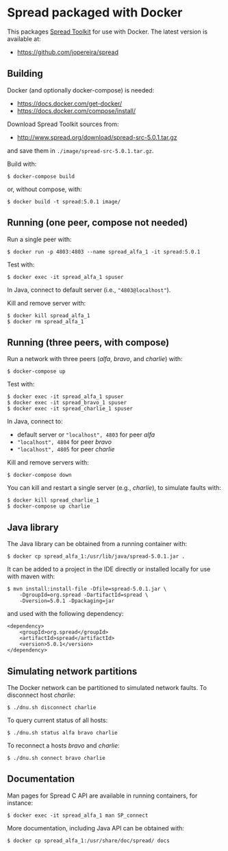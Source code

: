 
# Spread packaged with Docker #

This packages [Spread Toolkit](http://www.spread.org/) for use with Docker. The latest version is available at:

* https://github.com/jopereira/spread

## Building ##

Docker (and optionally docker-compose) is needed:

* https://docs.docker.com/get-docker/
* https://docs.docker.com/compose/install/

Download Spread Toolkit sources from:

* http://www.spread.org/download/spread-src-5.0.1.tar.gz

and save them in `./image/spread-src-5.0.1.tar.gz`.

Build with:

    $ docker-compose build

or, without compose, with:

    $ docker build -t spread:5.0.1 image/

## Running (one peer, compose not needed) ##

Run a single peer with:

    $ docker run -p 4803:4803 --name spread_alfa_1 -it spread:5.0.1

Test with:

    $ docker exec -it spread_alfa_1 spuser

In Java, connect to default server (i.e., `"4803@localhost"`).

Kill and remove server with:

    $ docker kill spread_alfa_1
    $ docker rm spread_alfa_1

## Running (three peers, with compose) ##

Run a network with three peers (*alfa*, *bravo*, and *charlie*) with:

    $ docker-compose up

Test with:

    $ docker exec -it spread_alfa_1 spuser
    $ docker exec -it spread_bravo_1 spuser
    $ docker exec -it spread_charlie_1 spuser

In Java, connect to:

* default server or `"localhost", 4803` for peer *alfa*
* `"localhost", 4804` for peer *bravo*
* `"localhost", 4805` for peer *charlie*

Kill and remove servers with:

    $ docker-compose down

You can kill and restart a single server (e.g., *charlie*), to simulate faults with:

    $ docker kill spread_charlie_1
    $ docker-compose up charlie

## Java library

The Java library can be obtained from a running container with:

    $ docker cp spread_alfa_1:/usr/lib/java/spread-5.0.1.jar .

It can be added to a project in the IDE directly or installed locally for use with maven with:

    $ mvn install:install-file -Dfile=spread-5.0.1.jar \
        -DgroupId=org.spread -DartifactId=spread \
        -Dversion=5.0.1 -Dpackaging=jar

and used with the following dependency:

    <dependency>
        <groupId>org.spread</groupId>
        <artifactId>spread</artifactId>
        <version>5.0.1</version>
    </dependency>

## Simulating network partitions

The Docker network can be partitioned to simulated network faults.
To disconnect host *charlie*:

	$ ./dnu.sh disconnect charlie

To query current status of all hosts:

	$ ./dnu.sh status alfa bravo charlie

To reconnect a hosts *bravo* and *charlie*:

	$ ./dnu.sh connect bravo charlie

## Documentation

Man pages for Spread C API are available in running containers, for instance:

    $ docker exec -it spread_alfa_1 man SP_connect

More documentation, including Java API can be obtained with:

    $ docker cp spread_alfa_1:/usr/share/doc/spread/ docs

